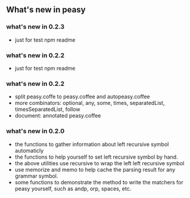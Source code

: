 ## What's new in peasy

### what's new in 0.2.3
  * just for test npm readme

### what's new in 0.2.2
  * just for test npm readme

### what's new in 0.2.2
* split peasy.coffe to peasy.coffee and autopeasy.coffee
* more combinators: optional, any, some, times, separatedList, timesSeparatedList, follow
* document: annotated peasy.coffee

### what's new in 0.2.0
* the functions to gather information about left recursive symbol automaticly
* the functions to help yourself to set left recursive symbol by hand.
* the above utilities use recursive to wrap the left left recursive symbol
* use memorize and memo to help cache the parsing result for any grammar symbol.
* some functions to demonstrate the method to write the matchers for peasy yourself, such as andp, orp, spaces, etc.
